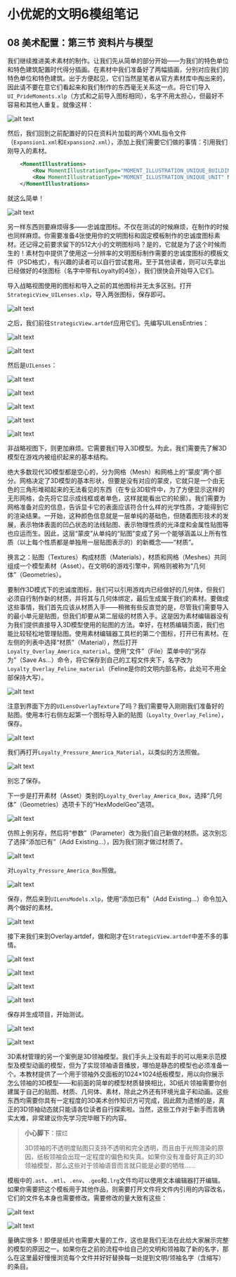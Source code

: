 # 小优妮的文明6模组笔记

## 08 美术配置：第三节 资料片与模型

我们继续推进美术素材的制作。让我们先从简单的部分开始——为我们的特色单位和特色建筑配置时代得分插画。在素材中我们准备好了两幅插画，分别对应我们的特色单位和特色建筑。出于方便起见，它们当然是笔者从官方素材库中掏出来的，因此请不要在意它们看起来和我们制作的东西毫无关系这一点。将它们导入`UI_PrideMoments.xlp`（方式和之前导入图标相同），名字不用太担心，但最好不容易和其他人重复。就像这样：

![alt text](image.png)

然后，我们回到之前配置好的只在资料片加载的两个XML指令文件（`Expansion1.xml`和`Expansion2.xml`），添加上我们需要它们做的事情：引用我们刚导入的素材。

```xml
	<MomentIllustrations>
		<Row MomentIllustrationType="MOMENT_ILLUSTRATION_UNIQUE_BUILDING" MomentDataType="MOMENT_DATA_BUILDING" GameDataType="BUILDING_LITTER_BOX" Texture="Moment_Infrastructure_Feline"/>
		<Row MomentIllustrationType="MOMENT_ILLUSTRATION_UNIQUE_UNIT" MomentDataType="MOMENT_DATA_UNIT" GameDataType="UNIT_FELINE_KITTEN" Texture="Moment_UniqueUnit_Feline"/>
	</MomentIllustrations>
```

就这么简单！

![alt text](image-22.png)

另一样东西则要麻烦得多——忠诚度图标。不仅在测试的时候麻烦，在制作的时候也同样麻烦。你需要准备4张使用你的文明图标和固定模板制作的忠诚度图标素材。还记得之前要求留下的512大小的文明图标吗？是的，它就是为了这个时候而生的！素材包中提供了使用这一分辨率的文明图标制作需要的忠诚度图标的模板文件（PSD格式），有兴趣的读者可以自行尝试套用。至于其他读者，则可以先拿出已经做好的4张图标（名字中带有Loyalty的4张），我们很快会开始导入它们。

导入战略视图使用的图标和导入之前的其他图标并无太多区别。打开`StrategicView_UILenses.xlp`，导入两张图标，保存即可。

![alt text](image-1.png)

之后，我们前往`StrategicView.artdef`应用它们。先编写UILensEntries：

![alt text](image-2.png)

![alt text](image-3.png)

然后是`UILenses`：

![alt text](image-4.png)

![alt text](image-5.png)

![alt text](image-6.png)

![alt text](image-7.png)

![alt text](image-8.png)

非战略视图下，则更加麻烦。它需要我们导入3D模型。为此，我们需要先了解3D模型在游戏内被组织起来的基本结构。

绝大多数现代3D模型都是空心的，分为网格（Mesh）和网格上的“蒙皮”两个部分。网格决定了3D模型的基本形状，但要是没有对应的蒙皮，它就只是一个由无色的三角形堆砌起来的无法看见的东西（在专业3D软件中，为了方便显示这样的无形网格，会先将它显示成线框或者单色，这样就能看出它的轮廓）。我们需要为网格准备对应的信息，告诉显卡它的表面应该符合什么样的光学性质，才能得到它的渲染结果。一开始，这种颜色信息就是一层单纯的基础色，但随着图形技术的发展，表示物体表面的凹凸状态的法线贴图、表示物理性质的光泽度和金属性贴图等也应运而生。因此，这层“蒙皮”从单纯的“贴图”变成了另一个能够涵盖以上所有性质（以上每个性质都是单独用一层贴图表示的）的新概念——“材质”。

换言之：贴图（Textures）构成材质（Materials），材质和网格（Meshes）共同组成一个模型素材（Asset）。在文明6的游戏引擎中，网格则被称为“几何体”（Geometries）。

要制作3D模式下的忠诚度图标，我们可以引用游戏内已经做好的几何体，但我们必须自行制作新的材质，并将其与几何体绑定，最后生成属于我们的素材。要做成这些事情，我们首先应该从材质入手——稍微有些反直觉的是，尽管我们需要导入的最小单元是贴图，但我们却要从第二层级的材质入手。这是因为素材编辑器没有为我们提供直接导入3D模型使用的贴图的方法。幸好，在材质编辑页面，我们也能比较轻松地管理贴图。使用素材编辑器工具栏的第二个图标，打开已有素材。在左侧的列表中选择“材质”（Material），然后打开`Loyalty_Overlay_America_material`。使用“文件”（File）菜单中的“另存为”（Save As...）命令，将它保存到自己的工程文件夹下，名字改为`Loyalty_Overlay_Feline_material`（Feline是你的文明内部名称，此处可不用全部保持大写）。

![alt text](image-9.png)

注意到界面下方的`UILensOverlayTexture`了吗？我们需要导入刚刚我们准备好的贴图。使用本行右侧左起第一个图标导入新的贴图（`Loyalty_Overlay_Feline`），保存。

![alt text](image-10.png)

我们再打开`Loyalty_Pressure_America_Material`，以类似的方法照做。

![alt text](image-11.png)

别忘了保存。

下一步是打开素材（Asset）类别的`Loyalty_Overlay_America_Box`，选择“几何体”（Geometries）选项卡下的“HexModelGeo”选项。

![alt text](image-12.png)

仿照上例另存，然后将“参数”（Parameter）改为我们自己新做的材质。这次别忘了选择“添加已有”（Add Existing...），因为我们刚才做过材质了。

![alt text](image-14.png)

对`Loyalty_Pressure_America_Box`照做。

![alt text](image-15.png)

保存，然后来到`UILensModels.xlp`，使用“添加已有”（Add Existing...）命令加入两个做好的素材。

![alt text](image-16.png)

接下来我们来到Overlay.artdef，做和刚才在`StrategicView.artdef`中差不多的事情。

![alt text](image-17.png)

![alt text](image-18.png)

![alt text](image-19.png)

![alt text](image-20.png)

保存并生成项目，开始测试。

![alt text](image-21.png)

![alt text](image-23.png)

3D素材管理的另一个案例是3D领袖模型。我们手头上没有趁手的可以用来示范模型及模型动画的模型，但为了实现领袖语音播放，哪怕是静态的模型也必须准备一个。本教材提供了一个用于领袖外交面板的1024×1024纸板模型，用以向你展示怎么领袖的3D模型——和前面的简单的模型材质替换相比，3D纸片领袖需要你创建属于自己的贴图、材质、几何体、素材，除此之外还有环境光盒子和动画。这些东西均需要你具有一定程度的3D美术创作知识方可完成，因此颇为遗憾的是，真正的3D领袖动态就只能请各位读者自行探索啦。当然，这些工作对于新手而言确实太难，非常建议你先学习完毕眼下的内容。

>**小心脚下**：摆烂
>
>3D领袖的不透明度贴图只支持不透明和完全透明，而且由于光照渲染的原因，纸板领袖会出现一定程度的偏色和失真。如果你没有准备好真正的3D领袖模型，那么这些对于领袖语音而言就只能是必要的牺牲……

模板中的`.ast`、`.mtl`、`.env`、`.geo`和`.lrg`文件均可以使用文本编辑器打开编辑。如果你需要把这个模板用于其他作品，则需要打开文件将文件内引用的内容改名，它们的文件名本身也需要修改。需要修改的量大致有这些：

![alt text](image-24.png)

![alt text](image-25.png)

量确实很多！即便是纸片也需要大量的工作，这也是我们无法在此给大家展示完整的模型的原因之一。如果你在之前的流程中给自己的文明和领袖取了新的名字，那么在这里最好慢慢浏览每个文件并好好替换每一处提到文明/领袖名字（含缩写）的条目。


